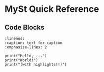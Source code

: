 # MySt Quick Reference


## Code Blocks

```{code-block} python
:linenos:
:caption: text for caption
:emphasize-lines: 2

print("Hello, ...")
print("World!")
print("(with highlights!!)")
```
